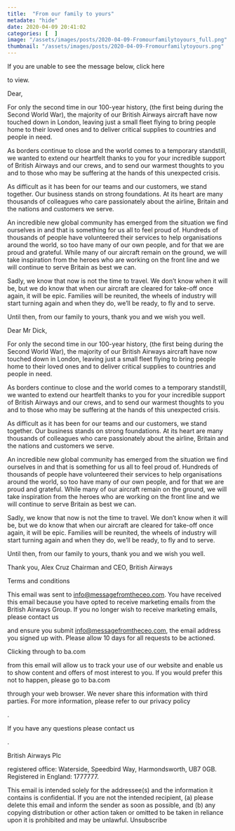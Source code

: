 ```yaml
---
title:  "From our family to yours"
metadate: "hide"
date: 2020-04-09 20:41:02
categories: [  ]
image: "/assets/images/posts/2020-04-09-Fromourfamilytoyours_full.png"
thumbnail: "/assets/images/posts/2020-04-09-Fromourfamilytoyours.png"
---
```

If you are unable to see the message below, click here

to view.





Dear,

For only the second time in our 100-year history, (the first being during
the Second World War), the majority of our British Airways aircraft have
now touched down in London, leaving just a small fleet flying to bring
people home to their loved ones and to deliver critical supplies to
countries and people in need.

As borders continue to close and the world comes to a temporary standstill,
we wanted to extend our heartfelt thanks to you for your incredible support
of British Airways and our crews, and to send our warmest thoughts to you
and to those who may be suffering at the hands of this unexpected crisis.

As difficult as it has been for our teams and our customers, we stand
together. Our business stands on strong foundations. At its heart are many
thousands of colleagues who care passionately about the airline, Britain
and the nations and customers we serve.

An incredible new global community has emerged from the situation we find
ourselves in and that is something for us all to feel proud of. Hundreds of
thousands of people have volunteered their services to help organisations
around the world, so too have many of our own people, and for that we are
proud and grateful. While many of our aircraft remain on the ground, we
will take inspiration from the heroes who are working on the front line and
we will continue to serve Britain as best we can.

Sadly, we know that now is not the time to travel. We don’t know when it
will be, but we do know that when our aircraft are cleared for take-off
once again, it will be epic. Families will be reunited, the wheels of
industry will start turning again and when they do, we’ll be ready, to fly
and to serve.

Until then, from our family to yours, thank you and we wish you well.




Dear Mr Dick,

For only the second time in our 100-year history, (the first being during
the Second World War), the majority of our British Airways aircraft have
now touched down in London, leaving just a small fleet flying to bring
people home to their loved ones and to deliver critical supplies to
countries and people in need.

As borders continue to close and the world comes to a temporary standstill,
we wanted to extend our heartfelt thanks to you for your incredible support
of British Airways and our crews, and to send our warmest thoughts to you
and to those who may be suffering at the hands of this unexpected crisis.

As difficult as it has been for our teams and our customers, we stand
together. Our business stands on strong foundations. At its heart are many
thousands of colleagues who care passionately about the airline, Britain
and the nations and customers we serve.

An incredible new global community has emerged from the situation we find
ourselves in and that is something for us all to feel proud of. Hundreds of
thousands of people have volunteered their services to help organisations
around the world, so too have many of our own people, and for that we are
proud and grateful. While many of our aircraft remain on the ground, we
will take inspiration from the heroes who are working on the front line and
we will continue to serve Britain as best we can.

Sadly, we know that now is not the time to travel. We don’t know when it
will be, but we do know that when our aircraft are cleared for take-off
once again, it will be epic. Families will be reunited, the wheels of
industry will start turning again and when they do, we’ll be ready, to fly
and to serve.

Until then, from our family to yours, thank you and we wish you well.

Thank you,
Alex Cruz
Chairman and CEO, British Airways

Terms and conditions


This email was sent to info@messagefromtheceo.com. You have received this
email because you have opted to receive marketing emails from the
British Airways Group. If you no longer wish to receive marketing emails,
please contact us

and ensure you submit info@messagefromtheceo.com, the email address you
signed up with. Please allow 10 days for all requests to be actioned.

Clicking through to ba.com

from this email will allow us to track your use of our website and enable
us to show content and offers of most interest to you. If you would prefer
this not to happen, please go to ba.com

through your web browser. We never share this information with third
parties. For more information, please refer to our privacy policy

.

If you have any questions please contact us

.

British Airways Plc

registered office: Waterside, Speedbird Way, Harmondsworth, UB7 0GB.
Registered in England: 1777777.

This email is intended solely for the addressee(s) and the information it
contains is confidential. If you are not the intended recipient, (a) please
delete this email and inform the sender as soon as possible, and (b) any
copying distribution or other action taken or omitted to be taken in
reliance upon it is prohibited and may be unlawful.
Unsubscribe



